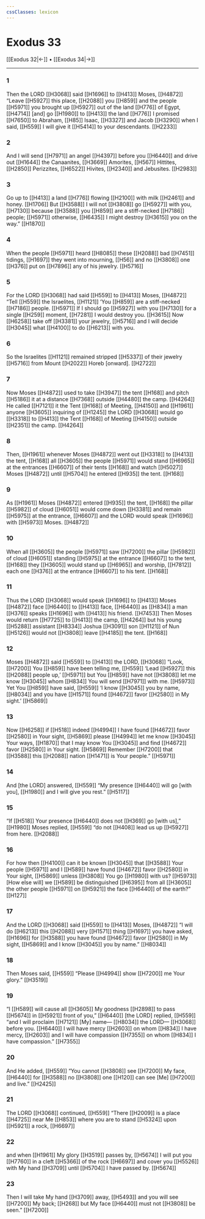 ```yaml
---
cssClasses: lexicon
---
```


# Exodus 33

[[Exodus 32|←]] • [[Exodus 34|→]]

---

### 1
Then the LORD [[H3068]] said [[H1696]] to [[H413]] Moses, [[H4872]] “Leave [[H5927]] this place, [[H2088]] you [[H859]] and the people [[H5971]] you brought up [[H5927]] out of the land [[H776]] of Egypt, [[H4714]] [and] go [[H1980]] to [[H413]] the land [[H776]] I promised [[H7650]] to Abraham, [[H85]] Isaac, [[H3327]] and Jacob [[H3290]] when I said, [[H559]] I will give it [[H5414]] to your descendants. [[H2233]]

### 2
And I will send [[H7971]] an angel [[H4397]] before you [[H6440]] and drive out [[H1644]] the Canaanites, [[H3669]] Amorites, [[H567]] Hittites, [[H2850]] Perizzites, [[H6522]] Hivites, [[H2340]] and Jebusites. [[H2983]]

### 3
Go up to [[H413]] a land [[H776]] flowing [[H2100]] with milk [[H2461]] and honey. [[H1706]] But [[H3588]] I will not [[H3808]] go [[H5927]] with you, [[H7130]] because [[H3588]] you [[H859]] are a stiff-necked [[H7186]] people; [[H5971]] otherwise, [[H6435]] I might destroy [[H3615]] you on the way.” [[H1870]]

### 4
When the people [[H5971]] heard [[H8085]] these [[H2088]] bad [[H7451]] tidings, [[H1697]] they went into mourning, [[H56]] and no [[H3808]] one [[H376]] put on [[H7896]] any of his jewelry. [[H5716]]

### 5
For the LORD [[H3068]] had said [[H559]] to [[H413]] Moses, [[H4872]] “Tell [[H559]] the Israelites, [[H1121]] ‘You [[H859]] are a stiff-necked [[H7186]] people. [[H5971]] If I should go [[H5927]] with you [[H7130]] for a single [[H259]] moment, [[H7281]] I would destroy you. [[H3615]] Now [[H6258]] take off [[H3381]] your jewelry, [[H5716]] and I will decide [[H3045]] what [[H4100]] to do [[H6213]] with you. 

### 6
So the Israelites [[H1121]] remained stripped [[H5337]] of their jewelry [[H5716]] from Mount [[H2022]] Horeb [onward]. [[H2722]]

### 7
Now Moses [[H4872]] used to take [[H3947]] the tent [[H168]] and pitch [[H5186]] it  at a distance [[H7368]] outside [[H4480]] the camp. [[H4264]] He called [[H7121]] it the Tent [[H168]] of Meeting, [[H4150]] and [[H1961]] anyone [[H3605]] inquiring of [[H1245]] the LORD [[H3068]] would go [[H3318]] to [[H413]] the Tent [[H168]] of Meeting [[H4150]] outside [[H2351]] the camp. [[H4264]]

### 8
Then, [[H1961]] whenever Moses [[H4872]] went out [[H3318]] to [[H413]] the tent, [[H168]] all [[H3605]] the people [[H5971]] would stand [[H6965]] at the entrances [[H6607]] of their tents [[H168]] and watch [[H5027]] Moses [[H4872]] until [[H5704]] he entered [[H935]] the tent. [[H168]]

### 9
As [[H1961]] Moses [[H4872]] entered [[H935]] the tent, [[H168]] the pillar [[H5982]] of cloud [[H6051]] would come down [[H3381]] and remain [[H5975]] at the entrance, [[H6607]] and the LORD would speak [[H1696]] with [[H5973]] Moses. [[H4872]]

### 10
When all [[H3605]] the people [[H5971]] saw [[H7200]] the pillar [[H5982]] of cloud [[H6051]] standing [[H5975]] at the entrance [[H6607]] to the tent, [[H168]] they [[H3605]] would stand up [[H6965]] and worship, [[H7812]] each one [[H376]] at the entrance [[H6607]] to his tent. [[H168]]

### 11
Thus the LORD [[H3068]] would speak [[H1696]] to [[H413]] Moses [[H4872]] face [[H6440]] to [[H413]] face, [[H6440]] as [[H834]] a man [[H376]] speaks [[H1696]] with [[H413]] his friend. [[H7453]] Then Moses would return [[H7725]] to [[H413]] the camp, [[H4264]] but his young [[H5288]] assistant [[H8334]] Joshua [[H3091]] son [[H1121]] of Nun [[H5126]] would not [[H3808]] leave [[H4185]] the tent. [[H168]]

### 12
Moses [[H4872]] said [[H559]] to [[H413]] the LORD, [[H3068]] “Look, [[H7200]] You [[H859]] have been telling me, [[H559]] ‘Lead [[H5927]] this [[H2088]] people up,’ [[H5971]] but You [[H859]] have not [[H3808]] let me know [[H3045]] whom [[H834]] You will send [[H7971]] with me. [[H5973]] Yet You [[H859]] have said, [[H559]] ‘I know [[H3045]] you by name, [[H8034]] and you have [[H1571]] found [[H4672]] favor [[H2580]] in My sight.’ [[H5869]]

### 13
Now [[H6258]] if [[H518]] indeed [[H4994]] I have found [[H4672]] favor [[H2580]] in Your sight, [[H5869]] please [[H4994]] let me know [[H3045]] Your ways, [[H1870]] that I may know You [[H3045]] and find [[H4672]] favor [[H2580]] in Your sight. [[H5869]] Remember [[H7200]] that [[H3588]] this [[H2088]] nation [[H1471]] is Your people.” [[H5971]]

### 14
And [the LORD] answered, [[H559]] “My presence [[H6440]] will go [with you], [[H1980]] and I will give you rest.” [[H5117]]

### 15
“If [[H518]] Your presence [[H6440]] does not [[H369]] go [with us],” [[H1980]] Moses replied, [[H559]] “do not [[H408]] lead us up [[H5927]] from here. [[H2088]]

### 16
For how then [[H4100]] can it be known [[H3045]] that [[H3588]] Your people [[H5971]] and I [[H589]] have found [[H4672]] favor [[H2580]] in Your sight, [[H5869]] unless [[H3808]] You go [[H1980]] with us? [[H5973]] [How else will] we [[H589]] be distinguished [[H6395]] from all [[H3605]] the other people [[H5971]] on [[H5921]] the face [[H6440]] of the earth?” [[H127]]

### 17
And the LORD [[H3068]] said [[H559]] to [[H413]] Moses, [[H4872]] “I will do [[H6213]] this [[H2088]] very [[H1571]] thing [[H1697]] you have asked, [[H1696]] for [[H3588]] you have found [[H4672]] favor [[H2580]] in My sight, [[H5869]] and I know [[H3045]] you by name.” [[H8034]]

### 18
Then Moses said, [[H559]] “Please [[H4994]] show [[H7200]] me Your glory.” [[H3519]]

### 19
“I [[H589]] will cause all [[H3605]] My goodness [[H2898]] to pass [[H5674]] in [[H5921]] front of you,” [[H6440]] [the LORD] replied, [[H559]] “and I will proclaim [[H7121]] [My] name— [[H8034]] the LORD— [[H3068]] before you. [[H6440]] I will have mercy [[H2603]] on whom [[H834]] I have mercy, [[H2603]] and I will have compassion [[H7355]] on whom [[H834]] I have compassion.” [[H7355]]

### 20
And He added, [[H559]] “You cannot [[H3808]] see [[H7200]] My face, [[H6440]] for [[H3588]] no [[H3808]] one [[H120]] can see [Me] [[H7200]] and live.” [[H2425]]

### 21
The LORD [[H3068]] continued, [[H559]] “There [[H2009]] is a place [[H4725]] near Me [[H853]] where you are to stand [[H5324]] upon [[H5921]] a rock, [[H6697]]

### 22
and when [[H1961]] My glory [[H3519]] passes by, [[H5674]] I will put you [[H7760]] in a cleft [[H5366]] of the rock [[H6697]] and cover you [[H5526]] with My hand [[H3709]] until [[H5704]] I have passed by. [[H5674]]

### 23
Then I will take My hand [[H3709]] away, [[H5493]] and you will see [[H7200]] My back; [[H268]] but My face [[H6440]] must not [[H3808]] be seen.” [[H7200]]

